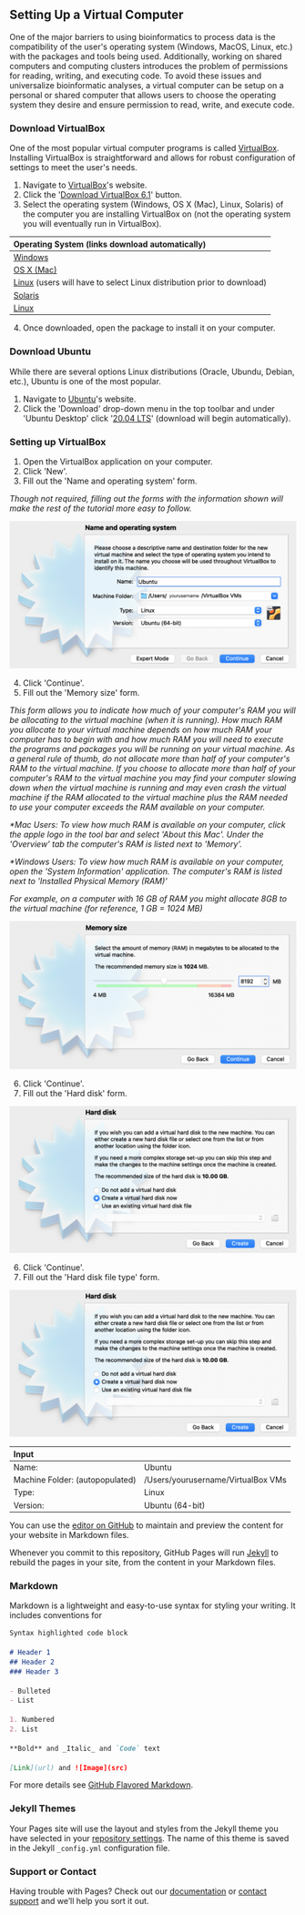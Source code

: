 ## Setting Up a Virtual Computer

One of the major barriers to using bioinformatics to process data is the compatibility of the user's operating system (Windows, MacOS, Linux, etc.) with the packages and tools being used. Additionally, working on shared computers and computing clusters introduces the problem of permissions for reading, writing, and executing code. To avoid these issues and universalize bioinformatic analyses, a virtual computer can be setup on a personal or shared computer that allows users to choose the operating system they desire and ensure permission to read, write, and execute code.

### Download VirtualBox

One of the most popular virtual computer programs is called [VirtualBox](https://virtualbox.org). Installing VirtualBox is straightforward and allows for robust configuration of settings to meet the user's needs.

1. Navigate to [VirtualBox](https://virtualbox.org)'s website.
2. Click the '[Download VirtualBox 6.1](https://www.virtualbox.org/wiki/Downloads)' button.
3. Select the operating system (Windows, OS X (Mac), Linux, Solaris) of the computer you are installing VirtualBox on (not the operating system you will eventually run in VirtualBox).

| Operating System (links download automatically) |
| :-- |
| [Windows](https://download.virtualbox.org/virtualbox/6.1.28/VirtualBox-6.1.28-147628-Win.exe) |
| [OS X (Mac)](https://download.virtualbox.org/virtualbox/6.1.28/VirtualBox-6.1.28-147628-OSX.dmg) |
| [Linux](https://www.virtualbox.org/wiki/Linux_Downloads) (users will have to select Linux distribution prior to download)|
| [Solaris](https://download.virtualbox.org/virtualbox/6.1.28/VirtualBox-6.1.28-147628-SunOS.tar.gz) |
| [Linux](https://download.virtualbox.org/virtualbox/6.1.28/VirtualBox-6.1.28-147628-Solaris.p5p) |

4. Once downloaded, open the package to install it on your computer.

### Download Ubuntu

While there are several options Linux distributions (Oracle, Ubundu, Debian, etc.), Ubuntu is one of the most popular.

1. Navigate to [Ubuntu]()'s website. 
2. Click the 'Download' drop-down menu in the top toolbar and under 'Ubuntu Desktop' click '[20.04 LTS](https://ubuntu.com/download/desktop/thank-you?version=20.04.3&architecture=amd64)' (download will begin automatically).

### Setting up VirtualBox

1. Open the VirtualBox application on your computer.
2. Click 'New'.
3. Fill out the 'Name and operating system' form. 

_Though not required, filling out the forms with the information shown will make the rest of the tutorial more easy to follow._

![alt text](https://github.com/williamtmills/BioinformaticsforBiologists.github.io/blob/gh-pages/nameandoperatingsystem.png?raw=true)

4. Click 'Continue'.
5. Fill out the 'Memory size' form.

_This form allows you to indicate how much of your computer's RAM you will be allocating to the virtual machine (when it is running). How much RAM you allocate to your virtual machine depends on how much RAM your computer has to begin with and how much RAM you will need to execute the programs and packages you will be running on your virtual machine. As a general rule of thumb, do not allocate more than half of your computer's RAM to the virtual machine. If you choose to allocate more than half of your computer's RAM to the virtual machine you may find your computer slowing down when the virtual machine is running and may even crash the virtual machine if the RAM allocated to the virtual machine plus the RAM needed to use your computer exceeds the RAM available on your computer._

_*Mac Users: To view how much RAM is available on your computer, click the apple logo in the tool bar and select 'About this Mac'. Under the 'Overview' tab the computer's RAM is listed next to 'Memory'._

_*Windows Users: To view how much RAM is available on your computer, open the 'System Information' application. The computer's RAM is listed next to 'Installed Physical Memory (RAM)'_

_For example, on a computer with 16 GB of RAM you might allocate 8GB to the virtual machine (for reference, 1 GB = 1024 MB)_

![alt text](https://github.com/williamtmills/BioinformaticsforBiologists.github.io/blob/gh-pages/memorysize.png?raw=true)

6. Click 'Continue'.
7. Fill out the 'Hard disk' form.

![alt text](https://github.com/williamtmills/BioinformaticsforBiologists.github.io/blob/gh-pages/harddisk.png?raw=true)

6. Click 'Continue'.
7. Fill out the 'Hard disk file type' form.

![alt text](https://github.com/williamtmills/BioinformaticsforBiologists.github.io/blob/gh-pages/harddisk.png?raw=true)







| Input | |
| :-- | :-- |
| Name: | Ubuntu |
| Machine Folder: (autopopulated) | /Users/yourusername/VirtualBox VMs |
| Type: | Linux |
| Version: | Ubuntu (64-bit) |

You can use the [editor on GitHub](https://github.com/williamtmills/BioinformaticsforBiologists.github.io/edit/gh-pages/index.md) to maintain and preview the content for your website in Markdown files.

Whenever you commit to this repository, GitHub Pages will run [Jekyll](https://jekyllrb.com/) to rebuild the pages in your site, from the content in your Markdown files.

### Markdown

Markdown is a lightweight and easy-to-use syntax for styling your writing. It includes conventions for

```markdown
Syntax highlighted code block

# Header 1
## Header 2
### Header 3

- Bulleted
- List

1. Numbered
2. List

**Bold** and _Italic_ and `Code` text

[Link](url) and ![Image](src)
```

For more details see [GitHub Flavored Markdown](https://guides.github.com/features/mastering-markdown/).

### Jekyll Themes

Your Pages site will use the layout and styles from the Jekyll theme you have selected in your [repository settings](https://github.com/williamtmills/BioinformaticsforBiologists.github.io/settings/pages). The name of this theme is saved in the Jekyll `_config.yml` configuration file.

### Support or Contact

Having trouble with Pages? Check out our [documentation](https://docs.github.com/categories/github-pages-basics/) or [contact support](https://support.github.com/contact) and we’ll help you sort it out.
